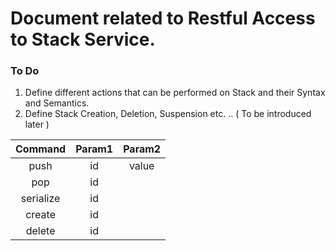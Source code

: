 # Document related to Restful Access to Stack Service. 

### To Do 
1.  Define different actions that can be performed on Stack and their Syntax and Semantics.
2.  Define Stack Creation, Deletion, Suspension etc. .. ( To be introduced later )

| Command | Param1 | Param2  |
| :---:   | :-: | :-: |
| push | id | value |
| pop| id |   |
| serialize| id |   |
| create | id |    |
| delete | id |  |
